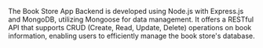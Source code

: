 The Book Store App Backend 
is developed using Node.js with Express.js and MongoDB, utilizing Mongoose for data management. 
It offers a RESTful API that supports CRUD (Create, Read, Update, Delete) 
operations on book information, enabling users to efficiently manage the book store's database.
